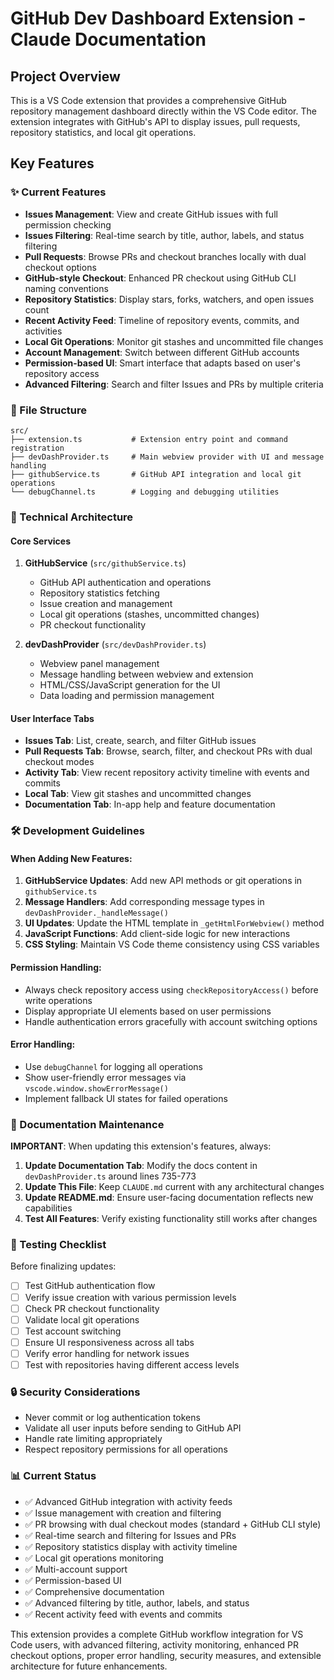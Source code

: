 # GitHub Dev Dashboard Extension - Claude Documentation

## Project Overview
This is a VS Code extension that provides a comprehensive GitHub repository management dashboard directly within the VS Code editor. The extension integrates with GitHub's API to display issues, pull requests, repository statistics, and local git operations.

## Key Features

### ✨ Current Features
- **Issues Management**: View and create GitHub issues with full permission checking
- **Issues Filtering**: Real-time search by title, author, labels, and status filtering
- **Pull Requests**: Browse PRs and checkout branches locally with dual checkout options
- **GitHub-style Checkout**: Enhanced PR checkout using GitHub CLI naming conventions
- **Repository Statistics**: Display stars, forks, watchers, and open issues count
- **Recent Activity Feed**: Timeline of repository events, commits, and activities
- **Local Git Operations**: Monitor git stashes and uncommitted file changes
- **Account Management**: Switch between different GitHub accounts
- **Permission-based UI**: Smart interface that adapts based on user's repository access
- **Advanced Filtering**: Search and filter Issues and PRs by multiple criteria

### 📁 File Structure
```
src/
├── extension.ts           # Extension entry point and command registration
├── devDashProvider.ts     # Main webview provider with UI and message handling
├── githubService.ts       # GitHub API integration and local git operations
└── debugChannel.ts        # Logging and debugging utilities
```

### 🔧 Technical Architecture

#### Core Services
1. **GitHubService** (`src/githubService.ts`)
   - GitHub API authentication and operations
   - Repository statistics fetching
   - Issue creation and management
   - Local git operations (stashes, uncommitted changes)
   - PR checkout functionality

2. **devDashProvider** (`src/devDashProvider.ts`)
   - Webview panel management
   - Message handling between webview and extension
   - HTML/CSS/JavaScript generation for the UI
   - Data loading and permission management

#### User Interface Tabs
- **Issues Tab**: List, create, search, and filter GitHub issues
- **Pull Requests Tab**: Browse, search, filter, and checkout PRs with dual checkout modes
- **Activity Tab**: View recent repository activity timeline with events and commits
- **Local Tab**: View git stashes and uncommitted changes
- **Documentation Tab**: In-app help and feature documentation

### 🛠 Development Guidelines

#### When Adding New Features:
1. **GitHubService Updates**: Add new API methods or git operations in `githubService.ts`
2. **Message Handlers**: Add corresponding message types in `devDashProvider._handleMessage()`
3. **UI Updates**: Update the HTML template in `_getHtmlForWebview()` method
4. **JavaScript Functions**: Add client-side logic for new interactions
5. **CSS Styling**: Maintain VS Code theme consistency using CSS variables

#### Permission Handling:
- Always check repository access using `checkRepositoryAccess()` before write operations
- Display appropriate UI elements based on user permissions
- Handle authentication errors gracefully with account switching options

#### Error Handling:
- Use `debugChannel` for logging all operations
- Show user-friendly error messages via `vscode.window.showErrorMessage()`
- Implement fallback UI states for failed operations

### 📝 Documentation Maintenance

**IMPORTANT**: When updating this extension's features, always:

1. **Update Documentation Tab**: Modify the docs content in `devDashProvider.ts` around lines 735-773
2. **Update This File**: Keep `CLAUDE.md` current with any architectural changes
3. **Update README.md**: Ensure user-facing documentation reflects new capabilities
4. **Test All Features**: Verify existing functionality still works after changes

### 🧪 Testing Checklist

Before finalizing updates:
- [ ] Test GitHub authentication flow
- [ ] Verify issue creation with various permission levels
- [ ] Check PR checkout functionality
- [ ] Validate local git operations
- [ ] Test account switching
- [ ] Ensure UI responsiveness across all tabs
- [ ] Verify error handling for network issues
- [ ] Test with repositories having different access levels

### 🔒 Security Considerations
- Never commit or log authentication tokens
- Validate all user inputs before sending to GitHub API
- Handle rate limiting appropriately
- Respect repository permissions for all operations

### 📊 Current Status
- ✅ Advanced GitHub integration with activity feeds
- ✅ Issue management with creation and filtering
- ✅ PR browsing with dual checkout modes (standard + GitHub CLI style)
- ✅ Real-time search and filtering for Issues and PRs
- ✅ Repository statistics display with activity timeline
- ✅ Local git operations monitoring
- ✅ Multi-account support
- ✅ Permission-based UI
- ✅ Comprehensive documentation
- ✅ Advanced filtering by title, author, labels, and status
- ✅ Recent activity feed with events and commits

This extension provides a complete GitHub workflow integration for VS Code users, with advanced filtering, activity monitoring, enhanced PR checkout options, proper error handling, security measures, and extensible architecture for future enhancements.